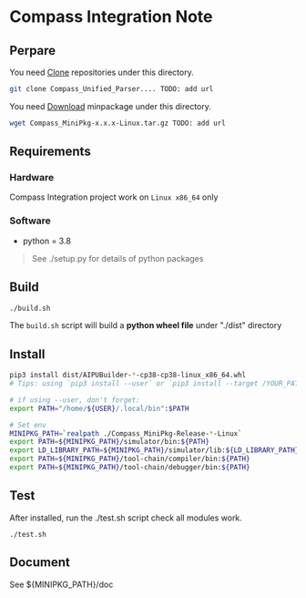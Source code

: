 # Compass Integration Note

## Perpare

You need [Clone](armchina/somewhere) repositories under this directory.

```bash
git clone Compass_Unified_Parser.... TODO: add url
```

You need [Download](armchina/somewhere) minpackage under this directory.

```bash
wget Compass_MiniPkg-x.x.x-Linux.tar.gz TODO: add url
```

## Requirements

### Hardware

Compass Integration project work on ``Linux x86_64`` only

### Software

* python = 3.8

> See ./setup.py for details of python packages

## Build

```bash
./build.sh
```

The `build.sh` script will build a **python wheel file** under "./dist" directory

## Install

```bash
pip3 install dist/AIPUBuilder-*-cp38-cp38-linux_x86_64.whl
# Tips: using `pip3 install --user` or `pip3 install --target /YOUR_PATH` if your don't have root premission

# if using --user, don't forget:
export PATH="/home/${USER}/.local/bin":$PATH

# Set env
MINIPKG_PATH=`realpath ./Compass_MiniPkg-Release-*-Linux`
export PATH=${MINIPKG_PATH}/simulator/bin:${PATH}
export LD_LIBRARY_PATH=${MINIPKG_PATH}/simulator/lib:${LD_LIBRARY_PATH}
export PATH=${MINIPKG_PATH}/tool-chain/compiler/bin:${PATH}
export PATH=${MINIPKG_PATH}/tool-chain/debugger/bin:${PATH}
```

## Test

After installed, run the ./test.sh script check all modules work.

```
./test.sh
```

## Document

See ${MINIPKG_PATH}/doc
